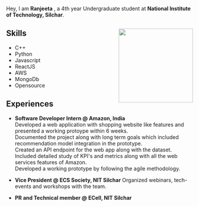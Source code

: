 Hey, I am **Ranjeeta** , a 4th year Undergraduate student at **National Institute of Technology, Silchar**. 

## Skills   <img src = "https://static.vecteezy.com/system/resources/previews/000/229/543/non_2x/vector-young-indian-woman-as-female-developer-profession.jpg" style="height: 200px; width:200px; float:right"/>
- C++                    
- Python
- Javascript
- ReactJS
- AWS
- MongoDb
- Opensource 

## Experiences
- **Software Developer Intern @ Amazon, India**\
 Developed a web application with shopping website like features and presented a working protoype within 6 weeks.\
 Documented the project along with long term goals which included recommendation model integration in the prototype.\
 Created an API endpoint for the web app along with the dataset.\
 Included detailed study of KPI's and metrics along with all the web services features of Amazon.\
 Developed a working prototype by following the agile methodology. 

- **Vice President @ ECS Society, NIT Silchar**
Organized webinars, tech-events and workshops with the team.

- **PR and Technical member @ ECell, NIT Silchar**

